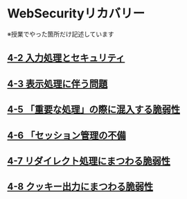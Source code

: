 #  WebSecurityリカバリー
※授業でやった箇所だけ記述しています  

## [4-2 入力処理とセキュリティ](./42/)
## [4-3 表示処理に伴う問題](./43/)
## [4-5 「重要な処理」の際に混入する脆弱性](./45/)  
## [4-6  「セッション管理の不備](./46/)
## [4-7 リダイレクト処理にまつわる脆弱性](./47/)
## [4-8 クッキー出力にまつわる脆弱性](./48/)